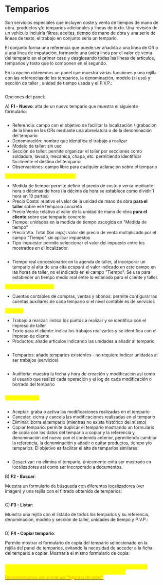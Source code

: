 # Temparios

Son servicios especiales que incluyen coste y venta de tiempos de mano de obra, productos y/o temparios adicionales y líneas de texto. Una revisión de un vehículo incluiría filtros, aceites, tiempo de mano de obra y una serie de líneas de texto, el trabajo en conjunto sería un tempario.

El conjunto forma una referencia que puede ser añadida a una línea de OR o a una línea de imputación, formando una única línea por el valor de venta del tempario en el primer caso y desglosando todas las líneas de artículos, temparios y texto que lo componen en el segundo.

En la opción obtenemos un panel que muestra varias funciones y una rejilla con las referencias de los temparios, la denominación, modelo (si uso) y sección de taller , unidad de tiempo usada y el P.V.P.:

<figure><img src="../../../.gitbook/assets/imagen (7) (5).png" alt=""><figcaption></figcaption></figure>

Opciones del panel:

A) **F1 - Nuevo**: alta de un nuevo tempario que muestra el siguiente formulario:

<figure><img src="../../../.gitbook/assets/imagen (12).png" alt=""><figcaption></figcaption></figure>

* Referencia: campo con el objetivo de facilitar la localización / grabación de la línea en las ORs mediante una abreviatura o de la denominación del tempario
* Denominación: nombre que identifica el trabajo a realizar
* Modelo de taller: sin uso
* Sección de taller: permite organizar el taller por secciones como soldadura, lavado, mecánica, chapa, etc. permitiendo identificar fácilmente el destino del tempario
* Observaciones: campo libre para cualquier aclaración sobre el tempario

<mark style="color:yellow;">Referente a tiempo y mano de obra</mark>

* Medida de tiempo: permite definir el precio de costo y venta mediante hora o décimas de hora (la décima de hora se establece como dividir 1 hora en 10 partes)
* Precio Costo: relativo el valor de la unidad de mano de obra **para el taller** sobre ese tempario concreto
* Precio Venta: relativo al valor de la unidad de mano de obra **para el cliente** sobre ese tempario concreto
* Tiempo: unidades en la medida de tiempo escogida en "Medida de tiempo"
* Precio Vta. Total (Sin imp.): valor del precio de venta multiplicado por el campo "Tiempo" sin aplicar impuestos
* Tipo impuesto: permite seleccionar el valor del impuesto entre los mostrados en el localizador

<figure><img src="../../../.gitbook/assets/imagen (9) (3).png" alt=""><figcaption></figcaption></figure>

* Tiempo real concesionario: en la agenda de taller, al incorporar un tempario al alta de una cita ocupará el valor indicado en este campo en las horas de taller, no el indicado en el campo "Tiempo". Se usa para establecer un tiempo medio real entre lo estimado para el cliente y taller.

<mark style="color:yellow;">Referente a contabilidad</mark>

* Cuentas contables de compras, ventas y abonos: permite configurar las cuentas auxiliares de cada tempario si el nivel contable es de servicios

<mark style="color:yellow;">Pestañas</mark>

* Trabajo a realizar: indica los puntos a realizar y se identifica con el impreso de taller
* Texto para el cliente: indica los trabajos realizados y se identifica con el impreso de cliente
* Productos: añade artículos indicando las unidades a añadir al tempario

<figure><img src="../../../.gitbook/assets/imagen (3).png" alt=""><figcaption></figcaption></figure>

* Temparios: añade temparios existentes - no requiere indicar unidades al ser trabajos (servicios)

<figure><img src="../../../.gitbook/assets/imagen (8) (2).png" alt=""><figcaption></figcaption></figure>

* Auditoría: muestra la fecha y hora de creación y modificación así como el usuario que realizó cada operación y el log de cada modificación o borrado del tempario

<figure><img src="../../../.gitbook/assets/imagen (5).png" alt=""><figcaption></figcaption></figure>

<mark style="color:yellow;">Botonera inferior</mark>

<figure><img src="../../../.gitbook/assets/imagen (14).png" alt=""><figcaption></figcaption></figure>

* Aceptar: graba o activa las modificaciones realizadas en el tempario
* Cancelar: cierra y cancela las modificaciones realizadas en el tempario
* Eliminar: borra el tempario (mientras no exista histórico del mismo)
* Copiar tempario: permite duplicar el tempario mostrando un formulario de copia con los datos del tempario a copiar y la referencia y denominación del nuevo con el contenido anterior, permitiendo cambiar la referencia, la denominación y añadir o quitar productos, tiempo y/o temparios. El objetivo es facilitar el alta de temparios similares:

<figure><img src="../../../.gitbook/assets/imagen (15).png" alt=""><figcaption></figcaption></figure>

* Desactivar: no elimina el tempario, únicamente evita ser mostrado en localizadores así como ser incorporado a documentos.

B) **F2 - Buscar**:

Muestra un formulario de búsqueda con diferentes localizadores (ver imagen) y una rejilla con el filtrado obtenido de temparios:

<figure><img src="../../../.gitbook/assets/imagen (11).png" alt=""><figcaption></figcaption></figure>

C) **F3 - Listar**:

Muestra una rejilla con el listado de todos los temparios y su referencia, denominación, modelo y sección de taller, unidades de tiempo y P.V.P.:

<figure><img src="../../../.gitbook/assets/imagen (4).png" alt=""><figcaption></figcaption></figure>

D) **F4 - Copiar tempario**:

Permite mostrar el formulario de copia del tempario seleccionado en la rejilla del panel de temparios, evitando la necesidad de acceder a la ficha del tempario a copiar. Mostraría el mismo formulario de copia:

<figure><img src="../../../.gitbook/assets/imagen (1) (5).png" alt=""><figcaption></figcaption></figure>

<mark style="color:yellow;">\*\*\* Los temparios son fundamentales para obtener la máxima agilidad, imagen cara al cliente y rendiemiento en la agenda de taller.</mark> <mark style="color:orange;"></mark> [<mark style="color:orange;">Recomendamos ver el manual "Agenda de taller"</mark>](agenda-de-taller/)<mark style="color:orange;"></mark>
